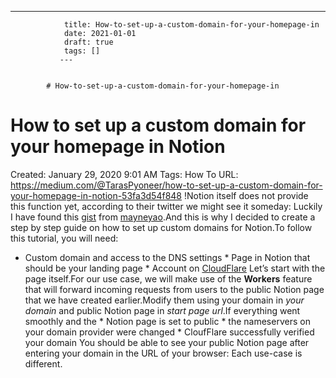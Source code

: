 ---
                title: How-to-set-up-a-custom-domain-for-your-homepage-in
                date: 2021-01-01    
                draft: true
                tags: []
               ---


            # How-to-set-up-a-custom-domain-for-your-homepage-in

# How to set up a custom domain for your homepage in Notion
Created: January 29, 2020 9:01 AM
Tags: How To
URL: https://medium.com/@TarasPyoneer/how-to-set-up-a-custom-domain-for-your-homepage-in-notion-53fa3d54f848
!Notion itself does not provide this function yet, according to their twitter we might see it someday:
Luckily I have found this [gist](https://gist.github.com/mayneyao/b9fefc9625b76f70488e5d8c2a99315d) from [mayneyao](https://gist.github.com/mayneyao).And this is why I decided to create a step by step guide on how to set up custom domains for Notion.To follow this tutorial, you will need:
* Custom domain and access to the DNS settings * Page in Notion that should be your landing page * Account on [CloudFlare](https://www.cloudflare.com/)
Let’s start with the page itself.For our use case, we will make use of the **Workers** feature that will forward incoming requests from users to the public Notion page that we have created earlier.Modify them using your domain in *your domain* and public Notion page in *start page url*.If everything went smoothly and the * Notion page is set to public * the nameservers on your domain provider were changed * CloufFlare successfully verified your domain
You should be able to see your public Notion page after entering your domain in the URL of your browser:
Each use-case is different.